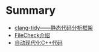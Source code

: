 # Summary

* [clang-tidy——静态代码分析框架](clang-tidy.md)
* [FileCheck介绍](FileCheck.md)
* [自动现代化C++代码](modernize-cpp.md)

